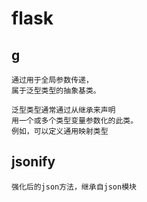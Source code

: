 # flask

## g
	通过用于全局参数传递，
	属于泛型类型的抽象基类。

    泛型类型通常通过从继承来声明
    用一个或多个类型变量参数化的此类。
    例如，可以定义通用映射类型	
## jsonify
	强化后的json方法，继承自json模块





